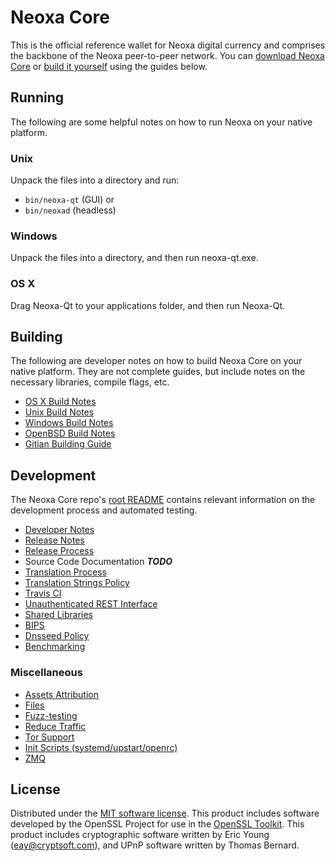 Neoxa Core
==========

This is the official reference wallet for Neoxa digital currency and comprises the backbone of the Neoxa peer-to-peer network. You can [download Neoxa Core](https://www.neoxa.org/downloads/) or [build it yourself](#building) using the guides below.

Running
---------------------
The following are some helpful notes on how to run Neoxa on your native platform.

### Unix

Unpack the files into a directory and run:

- `bin/neoxa-qt` (GUI) or
- `bin/neoxad` (headless)

### Windows

Unpack the files into a directory, and then run neoxa-qt.exe.

### OS X

Drag Neoxa-Qt to your applications folder, and then run Neoxa-Qt.

Building
---------------------
The following are developer notes on how to build Neoxa Core on your native platform. They are not complete guides, but include notes on the necessary libraries, compile flags, etc.

- [OS X Build Notes](build-osx.md)
- [Unix Build Notes](build-unix.md)
- [Windows Build Notes](build-windows.md)
- [OpenBSD Build Notes](build-openbsd.md)
- [Gitian Building Guide](gitian-building.md)

Development
---------------------
The Neoxa Core repo's [root README](/README.md) contains relevant information on the development process and automated testing.

- [Developer Notes](developer-notes.md)
- [Release Notes](release-notes.md)
- [Release Process](release-process.md)
- Source Code Documentation ***TODO***
- [Translation Process](translation_process.md)
- [Translation Strings Policy](translation_strings_policy.md)
- [Travis CI](travis-ci.md)
- [Unauthenticated REST Interface](REST-interface.md)
- [Shared Libraries](shared-libraries.md)
- [BIPS](bips.md)
- [Dnsseed Policy](dnsseed-policy.md)
- [Benchmarking](benchmarking.md)

### Miscellaneous
- [Assets Attribution](assets-attribution.md)
- [Files](files.md)
- [Fuzz-testing](fuzzing.md)
- [Reduce Traffic](reduce-traffic.md)
- [Tor Support](tor.md)
- [Init Scripts (systemd/upstart/openrc)](init.md)
- [ZMQ](zmq.md)

License
---------------------
Distributed under the [MIT software license](/COPYING).
This product includes software developed by the OpenSSL Project for use in the [OpenSSL Toolkit](https://www.openssl.org/). This product includes
cryptographic software written by Eric Young ([eay@cryptsoft.com](mailto:eay@cryptsoft.com)), and UPnP software written by Thomas Bernard.
